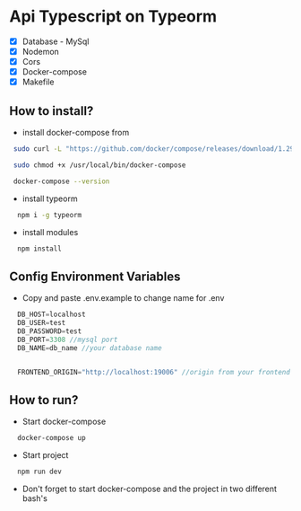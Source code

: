 # Api Typescript on Typeorm

- [x] Database - MySql
- [x] Nodemon
- [x] Cors
- [x] Docker-compose
- [x] Makefile   

## How to install?

- install docker-compose from 
 ```bash
  sudo curl -L "https://github.com/docker/compose/releases/download/1.29.2/docker-compose-$(uname -s)-$(uname -m)" -o /usr/local/bin/docker-compose
 ```
 
 ```bash
  sudo chmod +x /usr/local/bin/docker-compose
 ```
 ```bash
  docker-compose --version
```
- install typeorm
```bash
  npm i -g typeorm
```
- install modules
```bash
  npm install
```

## Config Environment Variables

- Copy and paste .env.example to change name for .env
```javascript
  DB_HOST=localhost
  DB_USER=test
  DB_PASSWORD=test
  DB_PORT=3308 //mysql port
  DB_NAME=db_name //your database name


  FRONTEND_ORIGIN="http://localhost:19006" //origin from your frontend
```

## How to run?

- Start docker-compose
```bash
  docker-compose up
```
- Start project
```bash
  npm run dev
```

- Don't forget to start docker-compose and the project in two different bash's
